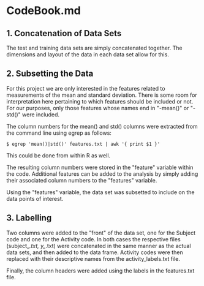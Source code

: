 # CodeBook.md

## 1. Concatenation of Data Sets

The test and training data sets are simply concatenated together. The
dimensions and layout of the data in each data set allow for this.

## 2. Subsetting the Data

For this project we are only interested in the features related to measurements
of the mean and standard deviation. There is some room for interpretation here
pertaining to which features should be included or not. For our purposes, only
those features whose names end in "-mean()" or "-std()" were included.

The column numbers for the mean() and std() columns were extracted from the
command line using egrep as follows:

    $ egrep 'mean()|std()' features.txt | awk '{ print $1 }'

This could be done from within R as well.

The resulting column numbers were stored in the "feature" variable within the
code. Additional features can be added to the analysis by simply adding their
associated column numbers to the "features" variable.

Using the "features" variable, the data set was subsetted to include on the
data points of interest.

## 3. Labelling

Two columns were added to the "front" of the data set, one for the Subject code
and one for the Activity code. In both cases the respective files
(subject_*.txt, y_*.txt) were concatenated in the same manner as the actual
data sets, and then added to the data frame.  Activity codes were then replaced
with their descriptive names from the activity_labels.txt file.

Finally, the column headers were added using the labels in the features.txt file.
